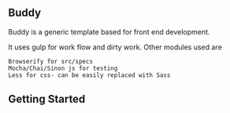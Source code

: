 
Buddy
------------------------

Buddy is a generic template based for front end development.

It uses gulp for work flow and dirty work.
Other modules used are

    Browserify for src/specs
    Mocha/Chai/Sinon js for testing
    Less for css- can be easily replaced with Sass
     
 
Getting Started
------------------------

  

